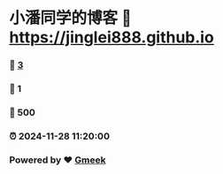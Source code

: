 # 小潘同学的博客 :link: https://jinglei888.github.io 
### :page_facing_up: [3](https://jinglei888.github.io/tag.html) 
### :speech_balloon: 1 
### :hibiscus: 500 
### :alarm_clock: 2024-11-28 11:20:00 
### Powered by :heart: [Gmeek](https://github.com/Meekdai/Gmeek)
